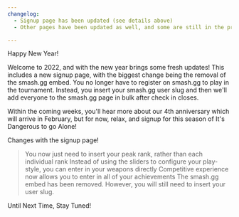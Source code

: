 ```yaml
---
changelog:
  - Signup page has been updated (see details above)
  - Other pages have been updated as well, and some are still in the process of updating.

---
```


Happy New Year!

Welcome to 2022, and with the new year brings some fresh updates! This includes a new signup page, with the biggest change being the removal of the smash.gg embed. You no longer have to register on smash.gg to play in the tournament. Instead, you insert your smash.gg user slug and then we'll add everyone to the smash.gg page in bulk after check in closes.

Within the coming weeks, you'll hear more about our 4th anniversary which will arrive in February, but for now, relax, and signup for this season of It's Dangerous to go Alone!

Changes with the signup page!
> You now just need to insert your peak rank, rather than each individual rank
> Instead of using the sliders to configure your play-style, you can enter in your weapons directly
> Competitive experience now allows you to enter in all of your achievements
> The smash.gg embed has been removed. However, you will still need to insert your user slug.

Until Next Time,
Stay Tuned!
